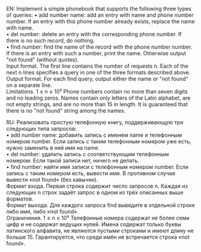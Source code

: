 EN: Implement a simple phonebook that supports the following three types of queries:
• add number name: add an entry with name and phone number number. If an entry with this phone number already exists, 
replace the name with name.  
• del number: delete an entry with the corresponding phone number. If there is no such record, do nothing.  
• find number: find the name of the record with the phone number number. If there is an entry with such a number, print the name. Otherwise
output "not found" (without quotes).  
Input format. The first line contains the number of requests n. Each of the next n lines specifies a query in one of the three formats
described above.  
Output format. For each find query, output either the name or "not found" on a separate line.  
Limitations. 1 ≤ n ≤ 10⁵ Phone numbers contain no more than seven digits and no leading zeros. Names contain only letters of the Latin
alphabet, are not empty strings, and are no more than 15 in length. It is guaranteed that there is no "not found" string among the names.

RU: Реализовать простую телефонную книгу, поддерживающую три следующих типа запросов:  
• add number name: добавить запись с именем name и телефонным номером number. Если запись с таким телефонным номером уже есть, 
нужно заменить в ней имя на name.  
• del number: удалить запись с соответствующим телефонным номером. Если такой записи нет, ничего не делать.  
• find number: найти имя записи с телефонным номером number. Если запись с таким номером есть, вывести имя. В противном случае 
вывести «not found» (без кавычек).  
Формат входа. Первая строка содержит число запросов n. Каждая из следующих n строк задаёт запрос в одном из трёх описанных выше форматов.  
Формат выхода. Для каждого запроса find выведите в отдельной строке либо имя, либо «not found».  
Ограничения. 1 ≤ n ≤ 10⁵ Телефонные номера содержат не более семи цифр и не содержат ведущих нулей. Имена содержат только буквы 
латинского алфавита, не являются пустыми строками и имеют длину не больше 15. Гарантируется, что среди имён не встречается строка «not found».
